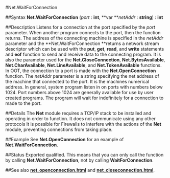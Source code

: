 
#Net.WaitForConnection

##Syntax
**Net.WaitForConnection** (_port_ : **int**, **var **_netAddr_ : **string**) : **int**



##Description
Listens for a connection at the port specified by the _port_ parameter. When another program connects to the port, then the function returns. The address of the connecting machine is specified in the _netAddr_ parameter and the **Net.WaitForConnection **returns a network stream descriptor which can be used with the **put**, **get**, **read**, and **write** statements and **eof** function to send and receive data to the connecting program. It is also the parameter used for the **Net.CloseConnection**, **Net.BytesAvailable**, **Net.CharAvailable**, **Net.LineAvailable**, and **Net.TokenAvailable** functions.
In OOT, the connection to a port is made with the **Net.OpenConnection** function.
The _netAddr_ parameter is a string specifying the net address of the machine that connected to the port. It is the machines numerical address.
In general, system program listen in on ports with numbers below 1024. Port numbers above 1024 are generally available for use by user created programs.
The program will wait for indefinitely for a connection to made to the port.



##Details
The **Net** module requires a TCP/IP stack to be installed and operating in order to function. It does not communicate using any other protocols
It is possible for Firewalls to interfere with the actions of the **Net** module, preventing connections from taking place.



##Example
See **Net.OpenConnection** for an example of **Net.WaitForConnection**.



##Status
Exported qualified.
This means that you can only call the function by calling **Net.WaitForConnection**, not by calling **WaitForConnection**.



##See also
**[net_openconnection.html](Net.OpenConnection)** and **[net_closeconnection.html](Net.CloseConnection)**.


